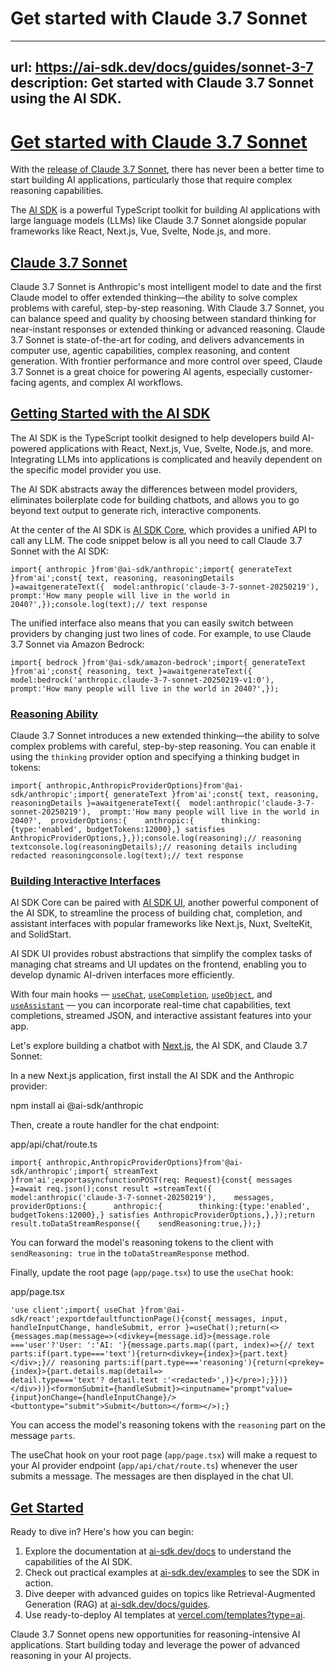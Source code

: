# Get started with Claude 3.7 Sonnet


---
url: https://ai-sdk.dev/docs/guides/sonnet-3-7
description: Get started with Claude 3.7 Sonnet using the AI SDK.
---


# [Get started with Claude 3.7 Sonnet](#get-started-with-claude-37-sonnet)


With the [release of Claude 3.7 Sonnet](https://www.anthropic.com/news/claude-3-7-sonnet), there has never been a better time to start building AI applications, particularly those that require complex reasoning capabilities.

The [AI SDK](/) is a powerful TypeScript toolkit for building AI applications with large language models (LLMs) like Claude 3.7 Sonnet alongside popular frameworks like React, Next.js, Vue, Svelte, Node.js, and more.


## [Claude 3.7 Sonnet](#claude-37-sonnet)


Claude 3.7 Sonnet is Anthropic's most intelligent model to date and the first Claude model to offer extended thinking—the ability to solve complex problems with careful, step-by-step reasoning. With Claude 3.7 Sonnet, you can balance speed and quality by choosing between standard thinking for near-instant responses or extended thinking or advanced reasoning. Claude 3.7 Sonnet is state-of-the-art for coding, and delivers advancements in computer use, agentic capabilities, complex reasoning, and content generation. With frontier performance and more control over speed, Claude 3.7 Sonnet is a great choice for powering AI agents, especially customer-facing agents, and complex AI workflows.


## [Getting Started with the AI SDK](#getting-started-with-the-ai-sdk)


The AI SDK is the TypeScript toolkit designed to help developers build AI-powered applications with React, Next.js, Vue, Svelte, Node.js, and more. Integrating LLMs into applications is complicated and heavily dependent on the specific model provider you use.

The AI SDK abstracts away the differences between model providers, eliminates boilerplate code for building chatbots, and allows you to go beyond text output to generate rich, interactive components.

At the center of the AI SDK is [AI SDK Core](/docs/ai-sdk-core/overview), which provides a unified API to call any LLM. The code snippet below is all you need to call Claude 3.7 Sonnet with the AI SDK:

```
import{ anthropic }from'@ai-sdk/anthropic';import{ generateText }from'ai';const{ text, reasoning, reasoningDetails }=awaitgenerateText({  model:anthropic('claude-3-7-sonnet-20250219'),  prompt:'How many people will live in the world in 2040?',});console.log(text);// text response
```

The unified interface also means that you can easily switch between providers by changing just two lines of code. For example, to use Claude 3.7 Sonnet via Amazon Bedrock:

```
import{ bedrock }from'@ai-sdk/amazon-bedrock';import{ generateText }from'ai';const{ reasoning, text }=awaitgenerateText({  model:bedrock('anthropic.claude-3-7-sonnet-20250219-v1:0'),  prompt:'How many people will live in the world in 2040?',});
```


### [Reasoning Ability](#reasoning-ability)


Claude 3.7 Sonnet introduces a new extended thinking—the ability to solve complex problems with careful, step-by-step reasoning. You can enable it using the `thinking` provider option and specifying a thinking budget in tokens:

```
import{ anthropic,AnthropicProviderOptions}from'@ai-sdk/anthropic';import{ generateText }from'ai';const{ text, reasoning, reasoningDetails }=awaitgenerateText({  model:anthropic('claude-3-7-sonnet-20250219'),  prompt:'How many people will live in the world in 2040?',  providerOptions:{    anthropic:{      thinking:{type:'enabled', budgetTokens:12000},} satisfies AnthropicProviderOptions,},});console.log(reasoning);// reasoning textconsole.log(reasoningDetails);// reasoning details including redacted reasoningconsole.log(text);// text response
```


### [Building Interactive Interfaces](#building-interactive-interfaces)


AI SDK Core can be paired with [AI SDK UI](/docs/ai-sdk-ui/overview), another powerful component of the AI SDK, to streamline the process of building chat, completion, and assistant interfaces with popular frameworks like Next.js, Nuxt, SvelteKit, and SolidStart.

AI SDK UI provides robust abstractions that simplify the complex tasks of managing chat streams and UI updates on the frontend, enabling you to develop dynamic AI-driven interfaces more efficiently.

With four main hooks — [`useChat`](/docs/reference/ai-sdk-ui/use-chat), [`useCompletion`](/docs/reference/ai-sdk-ui/use-completion), [`useObject`](/docs/reference/ai-sdk-ui/use-object), and [`useAssistant`](/docs/reference/ai-sdk-ui/use-assistant) — you can incorporate real-time chat capabilities, text completions, streamed JSON, and interactive assistant features into your app.

Let's explore building a chatbot with [Next.js](https://nextjs.org), the AI SDK, and Claude 3.7 Sonnet:

In a new Next.js application, first install the AI SDK and the Anthropic provider:

npm install ai @ai-sdk/anthropic

Then, create a route handler for the chat endpoint:

app/api/chat/route.ts

```
import{ anthropic,AnthropicProviderOptions}from'@ai-sdk/anthropic';import{ streamText }from'ai';exportasyncfunctionPOST(req: Request){const{ messages }=await req.json();const result =streamText({    model:anthropic('claude-3-7-sonnet-20250219'),    messages,    providerOptions:{      anthropic:{        thinking:{type:'enabled', budgetTokens:12000},} satisfies AnthropicProviderOptions,},});return result.toDataStreamResponse({    sendReasoning:true,});}
```

You can forward the model's reasoning tokens to the client with `sendReasoning: true` in the `toDataStreamResponse` method.

Finally, update the root page (`app/page.tsx`) to use the `useChat` hook:

app/page.tsx

```
'use client';import{ useChat }from'@ai-sdk/react';exportdefaultfunctionPage(){const{ messages, input, handleInputChange, handleSubmit, error }=useChat();return(<>{messages.map(message=>(<divkey={message.id}>{message.role ==='user'?'User: ':'AI: '}{message.parts.map((part, index)=>{// text parts:if(part.type==='text'){return<divkey={index}>{part.text}</div>;}// reasoning parts:if(part.type==='reasoning'){return(<prekey={index}>{part.details.map(detail=>                    detail.type==='text'? detail.text :'<redacted>',)}</pre>);}})}</div>))}<formonSubmit={handleSubmit}><inputname="prompt"value={input}onChange={handleInputChange}/><buttontype="submit">Submit</button></form></>);}
```

You can access the model's reasoning tokens with the `reasoning` part on the message `parts`.

The useChat hook on your root page (`app/page.tsx`) will make a request to your AI provider endpoint (`app/api/chat/route.ts`) whenever the user submits a message. The messages are then displayed in the chat UI.


## [Get Started](#get-started)


Ready to dive in? Here's how you can begin:

1.  Explore the documentation at [ai-sdk.dev/docs](/docs) to understand the capabilities of the AI SDK.
2.  Check out practical examples at [ai-sdk.dev/examples](/examples) to see the SDK in action.
3.  Dive deeper with advanced guides on topics like Retrieval-Augmented Generation (RAG) at [ai-sdk.dev/docs/guides](/docs/guides).
4.  Use ready-to-deploy AI templates at [vercel.com/templates?type=ai](https://vercel.com/templates?type=ai).

Claude 3.7 Sonnet opens new opportunities for reasoning-intensive AI applications. Start building today and leverage the power of advanced reasoning in your AI projects.
